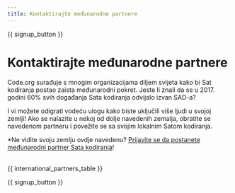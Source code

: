 ```yaml
---
title: Kontaktirajte međunarodne partnere
---
```


{{ signup_button }}

# Kontaktirajte međunarodne partnere

Code.org surađuje s mnogim organizacijama diljem svijeta kako bi Sat kodiranja postao zaista međunarodni pokret. Jeste li znali da se u 2017. godini 60% svih događanja Sata kodiranja odvijalo izvan SAD-a?

I vi možete odigrati vodeću ulogu kako biste uključili više ljudi u svojoj zemlji! Ako se nalazite u nekoj od dolje navedenih zemalja, obratite se navedenom partneru i povežite se sa svojim lokalnim Satom kodiranja.

*Ne vidite svoju zemlju ovdje navedenu? [Prijavite se da postanete međunarodni partner Sata kodiranja](https://airtable.com/shreokz55rqubug8F)! <br /> <br /></p> 

{{ international_partners_table }}

{{ signup_button }}